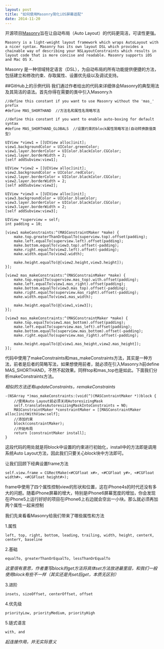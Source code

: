 ```yaml
---
layout: post
title: "如何使用Masonry简化iOS屏幕适配"
date: 2014-11-20
---
```


开源项目[Masonry](https://github.com/Masonry/Masonry)旨在让自动布局（Auto Layout）的代码更简洁，可读性更强。


    Masonry is a light-weight layout framework which wraps AutoLayout with a nicer syntax. Masonry has its own layout DSL which provides a chainable way of describing your NSLayoutConstraints which results in layout code that is more concise and readable. Masonry supports iOS and Mac OS X.
    
Masonry 是一种领域特定语言（DSL），为自动布局的所有功能提供便捷的方法，包括建立和修改约束、存取属性、设置优先级以及调试支持。

##GitHub上的示例代码
我们通过作者给出的代码来详细体会Masonry的典型用法及其简洁的语法。首先你得在需要的类中引入Masonry.h

    //define this constant if you want to use Masonry without the 'mas_' prefix
    #define MAS_SHORTHAND  //方法名和属性名简略写法

    //define this constant if you want to enable auto-boxing for default syntax
    #define MAS_SHORTHAND_GLOBALS  //设置约束的block属性简略写法(自动转换数值类型)

    UIView *view1 = [[UIView alloc]init];
    view1.backgroundColor = UIColor.greenColor;
    view1.layer.borderColor = UIColor.blackColor.CGColor;
    view1.layer.borderWidth = 2;
    [self addSubview:view1];
    
    UIView *view2 = [[UIView alloc]init];
    view2.backgroundColor = UIColor.redColor;
    view2.layer.borderColor = UIColor.blackColor.CGColor;
    view2.layer.borderWidth = 2;
    [self addSubview:view2];
    
    UIView *view3 = [[UIView alloc]init];
    view3.backgroundColor = UIColor.blueColor;
    view3.layer.borderColor = UIColor.blackColor.CGColor;
    view3.layer.borderWidth = 2;
    [self addSubview:view3];
    
    UIView *superview = self;
    int padding = 10;
    
    [view1 makeConstraints:^(MASConstraintMaker *make) {
        make.top.greaterThanOrEqualTo(superview.top).offset(padding);
        make.left.equalTo(superview.left).offset(padding);
        make.bottom.equalTo(view3.top).offset(-padding);
        make.right.equalTo(view2.left).offset(-padding);
        make.width.equalTo(view2.width);
        
        make.height.equalTo(@[view2.height,view3.height]);
    }];
    
    [view2 mas_makeConstraints:^(MASConstrainMaker *make) {
        make.top.equalTo(superview.mas_top).with.offset(padding);
        make.left.equalTo(view1.mas_right).offset(padding);
        make.bottom.equalTo(view3.mas_top).offset(-padding);
        make.right.equalTo(superview.mas_right).offset(-padding);
        make.width.equalTo(view1.mas_width);
        
        make.height.equalTo(@[view1,view3]);
    }];
    
    [view3 mas_makeConstraints:^(MASConstraintMaker *make) {
        make.top.equalTo(view1.mas_bottom).offset(padding);
        make.left.equalTo(superview.mas_left).offset(padding);
        make.bottom.equalTo(superview.mas_bottom).offset(-padding);
        make.right.equalTo(superview.mas_right).offset(-padding);
        
        make.height.equalTo(@[view1.mas_height,view2.mas_height]);
    }];
    
代码中使用了makeConstraints和mas_makeConstraints方法，其实是一种方法，前者是后者的简略写法，如果想使用前者，就必须在引入Masonry.h前define MAS_SHORTHAND，不然不起效果。同样top和mas_top也是如此。下面我们分析makeConstraints方法。

*相似的方法还有updateConstraints，remakeConstraints*

    -(NSArray *)mas_makeConstraints:(void(^)(MASContraintMaker *))block {
        //使用Auto Layout前必须关闭AutoresizingMask
        self.translatesAutoresizingMaskIntoConstraints = NO;
        MASConstraintMaker *constraintMaker = [[MASConstraintMaker alloc]initWithView:self];
        //添加约束
        block(constraintMaker);
        //开始布局
        return [constraintMaker install];
    }
    
这段代码的用处就是将block中设置的约束进行初始化，install中的方法即是调用系统Auto Layout方法，因此我们只要关心block块中方法即可。

让我们回顾下经典设置frame方法

    self.view.frame = CGRectMake(<#CGFloat x#>, <#CGFloat y#>, <#CGFloat width#>, <#CGFloat height#>);
    
frame中使用了四个属性控制view的形状和位置，这在iPhone4s的时代还没有多大的问题。随着iPhone屏幕的增大，特别是iPhone6屏幕宽度的增加，你会发现在iPhone5上运行好好的项目在iPhone6上右边就会空出一小块。那么就必须再加两个属性一起来控制

我们先来看看Masonry给我们带来了哪些属性和方法

1.属性

    left, top, right, bottom, leading, trailing, width, height, centerX, centerY, baseline

2.基础

    equalTo, greaterThanOrEqualTo, lessThanOrEqualTo
    
*这里很有意思，作者重写block的get方法将具体set方法放进最里层，和我们一般使用block有些不一样（其实还是先set后get，本质无区别）*

3.进阶

    insets, sizeOffset, centerOffset, offset
    
4.优先级

    priorityLow, priorityMedium, priorityHigh
    
5.链式语言
    
    with, and
    
*起连接作用，并无实际意义*



